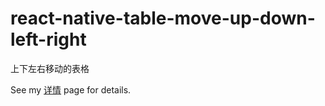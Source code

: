# react-native-table-move-up-down-left-right
上下左右移动的表格

See my [详情](/table/urdl.md/) page for details.
